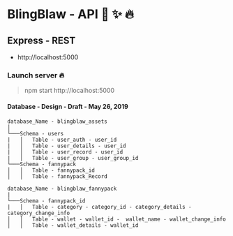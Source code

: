 # BlingBlaw - API :heartbeat: :sparkles: :fire:

## Express - REST
- http://localhost:5000

### Launch server :fire: 
> npm start
> http://localhost:5000

#### Database - Design - Draft - May 26, 2019
```
database_Name - blingblaw_assets
│
└───Schema - users
|   │   Table - user_auth - user_id
|   │   Table - user_details - user_id
|   │   Table - user_record - user_id
|   │   Table - user_group - user_group_id
└───Schema - fannypack
│   │   Table - fannypack_id
│   │   Table - fannypack_Record
```
```
database_Name - blingblaw_fannypack
|  
└───Schema - fannypack_id
|   │   Table - category - category_id - category_details - category_change_info
│   │   Table - wallet - wallet_id -  wallet_name - wallet_change_info
│   │   Table - wallet_details - wallet_id
```








